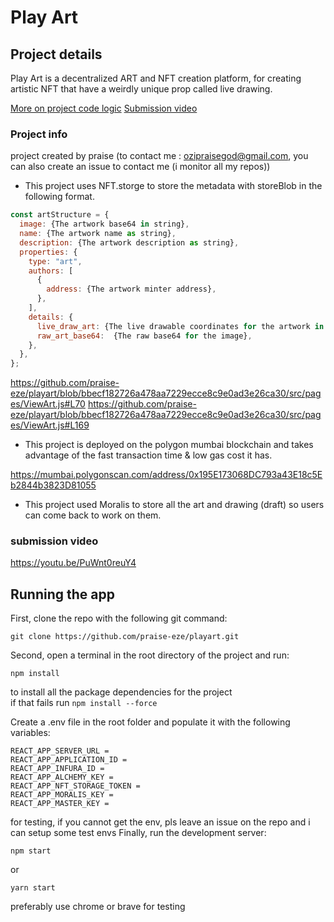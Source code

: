 # Play Art

## Project details

Play Art is a decentralized ART and NFT creation platform, for creating artistic NFT that have a weirdly unique prop called live drawing.

[More on project code logic](https://www.w3resource.com/html5-canvas/html5-canvas-lines.php)
[Submission video](https://www.youtube.com/watch?v=PuWnt0reuY4)

### Project info

project created by praise (to contact me : ozipraisegod@gmail.com, you can also create an issue to contact me (i monitor all my repos))

- This project uses NFT.storge to store the metadata with storeBlob in the following format.

```js
const artStructure = {
  image: {The artwork base64 in string},
  name: {The artwork name as string},
  description: {The artwork description as string},
  properties: {
    type: "art",
    authors: [
      {
        address: {The artwork minter address},
      },
    ],
    details: {
      live_draw_art: {The live drawable coordinates for the artwork in JSON string},
      raw_art_base64:  {The raw base64 for the image},
    },
  },
};
```

https://github.com/praise-eze/playart/blob/bbecf182726a478aa7229ecce8c9e0ad3e26ca30/src/pages/ViewArt.js#L70
https://github.com/praise-eze/playart/blob/bbecf182726a478aa7229ecce8c9e0ad3e26ca30/src/pages/ViewArt.js#L169

- This project is deployed on the polygon mumbai blockchain and takes advantage of the fast transaction time & low gas cost it has.

https://mumbai.polygonscan.com/address/0x195E173068DC793a43E18c5Eb2844b3823D81055

- This project used Moralis to store all the art and drawing (draft) so users can come back to work on them.

### submission video

https://youtu.be/PuWnt0reuY4

## Running the app

First, clone the repo with the following git command:

```
git clone https://github.com/praise-eze/playart.git
```

Second, open a terminal in the root directory of the project and run:

```
npm install
```

to install all the package dependencies for the project  
if that fails run `npm install --force`

Create a .env file in the root folder and populate it with the following variables:

```
REACT_APP_SERVER_URL =
REACT_APP_APPLICATION_ID =
REACT_APP_INFURA_ID =
REACT_APP_ALCHEMY_KEY =
REACT_APP_NFT_STORAGE_TOKEN =
REACT_APP_MORALIS_KEY =
REACT_APP_MASTER_KEY =
```

for testing, if you cannot get the env, pls leave an issue on the repo and i can setup some test envs
Finally, run the development server:

```
npm start
```

or

```
yarn start
```

preferably use chrome or brave for testing
